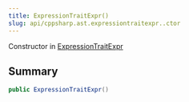 ```yaml
---
title: ExpressionTraitExpr()
slug: api/cppsharp.ast.expressiontraitexpr..ctor
---
```

Constructor in [ExpressionTraitExpr](/api/cppsharp/ast/expressiontraitexpr)

## Summary



```csharp
public ExpressionTraitExpr()
```

